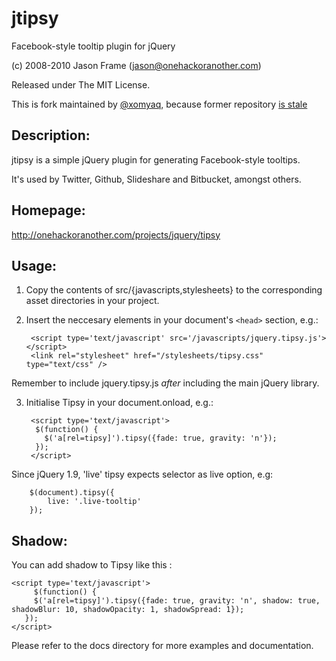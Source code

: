 # jtipsy

Facebook-style tooltip plugin for jQuery

(c) 2008-2010 Jason Frame (jason@onehackoranother.com)

Released under The MIT License.

This is fork maintained by [@xomyaq](https://github.com/xomyaq), because former repository [is stale](https://github.com/cdnjs/cdnjs/pull/3467)

## Description:

jtipsy is a simple jQuery plugin for generating Facebook-style tooltips.

It's used by Twitter, Github, Slideshare and Bitbucket, amongst others.

## Homepage:

http://onehackoranother.com/projects/jquery/tipsy

## Usage:

1. Copy the contents of src/{javascripts,stylesheets} to the corresponding asset directories in your project.

2. Insert the neccesary elements in your document's `<head>` section, e.g.:

        <script type='text/javascript' src='/javascripts/jquery.tipsy.js'></script>
        <link rel="stylesheet" href="/stylesheets/tipsy.css" type="text/css" />

 Remember to include jquery.tipsy.js *after* including the main jQuery library.

3. Initialise Tipsy in your document.onload, e.g.:

        <script type='text/javascript'>
         $(function() {
	       $('a[rel=tipsy]').tipsy({fade: true, gravity: 'n'});
	     });
        </script>

Since jQuery 1.9, 'live' tipsy expects selector as live option, e.g:

        $(document).tipsy({
            live: '.live-tooltip'
        });

## Shadow:

You can add shadow to Tipsy like this :

    <script type='text/javascript'>
         $(function() {
         $('a[rel=tipsy]').tipsy({fade: true, gravity: 'n', shadow: true, shadowBlur: 10, shadowOpacity: 1, shadowSpread: 1});
       });
    </script>
  


Please refer to the docs directory for more examples and documentation.

